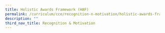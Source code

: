 ```yaml
---
title: Holistic Awards Framework (HAF)
permalink: /curriculum/cce/recognition-n-motivation/holistic-awards-framework-haf/
description: ""
third_nav_title: Recognition & Motivation
---
```


